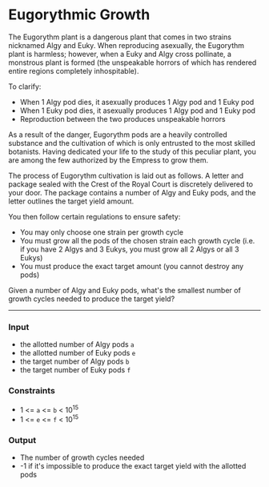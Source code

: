 # Eugorythmic Growth

The Eugorythm plant is a dangerous plant that comes in two strains nicknamed
Algy and Euky. When reproducing asexually, the Eugorythm
plant is harmless; however, when a Euky and Algy cross pollinate,
a monstrous plant is formed (the unspeakable horrors of which has rendered entire regions
completely inhospitable).

To clarify:

- When 1 Algy pod dies, it asexually produces 1 Algy pod and 1 Euky pod
- When 1 Euky pod dies, it asexually produces 1 Algy pod and 1 Euky pod
- Reproduction between the two produces unspeakable horrors

As a result of the danger, Eugorythm pods are a heavily controlled substance
and the cultivation of which is only entrusted to the most skilled botanists.
Having dedicated your life to the study of this peculiar plant, you are among
the few authorized by the Empress to grow them.

The process of Eugorythm cultivation is laid out as follows. A letter and package
sealed with the Crest of the Royal Court is discretely delivered to your door. The
package contains a number of Algy and Euky pods, and the letter outlines the target
yield amount.

You then follow certain regulations to ensure safety:

- You may only choose one strain per growth cycle
- You must grow all the pods of the chosen strain each growth cycle (i.e. if you
  have 2 Algys and 3 Eukys, you must grow all 2 Algys or all 3 Eukys)
- You must produce the exact target amount (you cannot destroy any pods)

Given a number of Algy and Euky pods, what's the smallest number of growth cycles
needed to produce the target yield?

------------

### Input

- the allotted number of Algy pods `a`
- the allotted number of Euky pods `e`
- the target number of Algy pods `b`
- the target number of Euky pods `f`

### Constraints

- 1 <= `a` <= `b` < 10<sup>15</sup>
- 1 <= `e` <= `f` < 10<sup>15</sup>

### Output

- The number of growth cycles needed
- -1 if it's impossible to produce the exact target yield with the allotted pods
